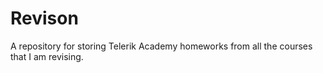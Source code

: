 # Revison
A repository for storing Telerik Academy homeworks from all the courses that I am revising.
